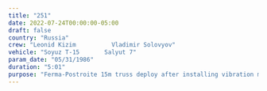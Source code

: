 ```yaml
---
title: "251"
date: 2022-07-24T00:00:00-05:00
draft: false
country: "Russia"
crew: "Leonid Kizim          Vladimir Solovyov"
vehicle: "Soyuz T-15       Salyut 7"
param_date: "05/31/1986"
duration: "5:01"
purpose: "Ferma-Postroite 15m truss deploy after installing vibration measurement unit. Complete Mayak deploy manually.  Weld truss joints.  "
---
```

